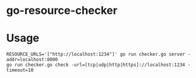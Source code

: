 # go-resource-checker

# Usage
```
RESOURCE_URLS='["http://localhost:1234"]' go run checker.go server -addr=localhost:8000
go run checker.go check -url=[tcp|udp|http|https]://localhost:1234 -timeout=10
```